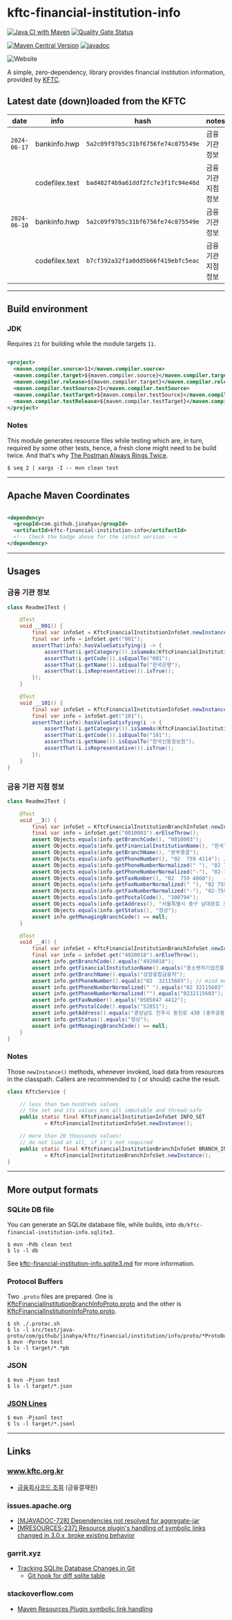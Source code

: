 # kftc-financial-institution-info

[![Java CI with Maven](https://github.com/jinahya/kftc-financial-institution-info/actions/workflows/maven.yml/badge.svg)](https://github.com/jinahya/kftc-financial-institution-info/actions/workflows/maven.yml)
[![Quality Gate Status](https://sonarcloud.io/api/project_badges/measure?project=jinahya_kftc-financial-institution-info&metric=alert_status)](https://sonarcloud.io/summary/new_code?id=jinahya_kftc-financial-institution-info)

[![Maven Central Version](https://img.shields.io/maven-central/v/com.github.jinahya/kftc-financial-institution-info)](https://search.maven.org/artifact/com.github.jinahya/kftc-financial-institution-info)
[![javadoc](https://javadoc.io/badge2/com.github.jinahya/kftc-financial-institution-info/javadoc.svg)](https://javadoc.io/doc/com.github.jinahya/kftc-financial-institution-info)

![Website](https://img.shields.io/website?url=https%3A%2F%2Fwww.kftc.or.kr%2Farchive%2FbankListByCode&up_message=%EA%B8%88%EC%9C%B5%EA%B2%B0%EC%A0%9C%EC%9B%90&label=%EA%B8%88%EC%9C%B5%ED%9A%8C%EC%82%AC%EC%BD%94%EB%93%9C%20%EC%A1%B0%ED%9A%8C&link=https%3A%2F%2Fwww.kftc.or.kr%2Farchive%2FbankListByCode)


A simple, zero-dependency, library provides financial institution information, provided
by [KFTC](https://www.kftc.or.kr/kftc/data/EgovBankListMove.do).

## Latest date (down)loaded from the KFTC

| date         | info           | hash                               | notes      |
|--------------|----------------|------------------------------------|------------|
| `2024-06-17` | bankinfo.hwp   | `5a2c09f97b5c31bf6756fe74c075549e` | 금융기관 정보    |
|              | codefilex.text | `bad482f4b9a61ddf2fc7e3f1fc94e46d` | 금융기관 지점 정보 |
| `2024-06-10` | bankinfo.hwp   | `5a2c09f97b5c31bf6756fe74c075549e` | 금융기관 정보    |
|              | codefilex.text | `b7cf392a32f1a0dd5b66f419ebfc5eac` | 금융기관 지점 정보 |

---

## Build environment

### JDK

Requires `21` for building while the module targets `11`.

<!-- $ grep maven.compiler\\. pom.xml -->

```xml

<project>
  <maven.compiler.source>11</maven.compiler.source>
  <maven.compiler.target>${maven.compiler.source}</maven.compiler.target>
  <maven.compiler.release>${maven.compiler.target}</maven.compiler.release>
  <maven.compiler.testSource>21</maven.compiler.testSource>
  <maven.compiler.testTarget>${maven.compiler.testSource}</maven.compiler.testTarget>
  <maven.compiler.testRelease>${maven.compiler.testTarget}</maven.compiler.testRelease>
</project>
```

### Notes

This module generates resource files while testing which are, in turn, required by some other tests, hence, a fresh
clone might need to be build twice. And that's
why [The Postman Always Rings Twice](https://en.wikipedia.org/wiki/The_Postman_Always_Rings_Twice_(1981_film)).

<!-- https://serverfault.com/a/737269/113357 -->

```commandline
$ seq 2 | xargs -I -- mvn clean test 
```

---

## Apache Maven Coordinates

```xml

<dependency>
  <groupId>com.github.jinahya</groupId>
  <artifactId>kftc-financial-institution-info</artifactId>
  <!-- Check the badge above for the latest version -->
</dependency>
```

---

## Usages

### 금융 기관 정보

```java
class Readme1Test {

    @Test
    void __001() {
        final var infoSet = KftcFinancialInstitutionInfoSet.newInstance();
        final var info = infoSet.get("001");
        assertThat(info).hasValueSatisfying(i -> {
            assertThat(i.getCategory()).isSameAs(KftcFinancialInstitutionCategory.BANK);
            assertThat(i.getCode()).isEqualTo("001");
            assertThat(i.getName()).isEqualTo("한국은행");
            assertThat(i.isRepresentative()).isTrue();
        });
    }

    @Test
    void __101() {
        final var infoSet = KftcFinancialInstitutionInfoSet.newInstance();
        final var info = infoSet.get("101");
        assertThat(info).hasValueSatisfying(i -> {
            assertThat(i.getCategory()).isSameAs(KftcFinancialInstitutionCategory.OTHE);
            assertThat(i.getCode()).isEqualTo("101");
            assertThat(i.getName()).isEqualTo("한국신용정보원");
            assertThat(i.isRepresentative()).isTrue();
        });
    }
}
```

### 금융 기관 지점 정보

```java
class Readme2Test {

    @Test
    void __3() {
        final var infoSet = KftcFinancialInstitutionBranchInfoSet.newInstance();
        final var info = infoSet.get("0010003").orElseThrow();
        assert Objects.equals(info.getBranchCode(), "0010003");
        assert Objects.equals(info.getFinancialInstitutionName(), "한국");
        assert Objects.equals(info.getBranchName(), "본부총괄");
        assert Objects.equals(info.getPhoneNumber(), "02  759 4114"); // mind multiple spaces
        assert Objects.equals(info.getPhoneNumberNormalized(" "), "02 759 4114");
        assert Objects.equals(info.getPhoneNumberNormalized("-"), "02-759-4114");
        assert Objects.equals(info.getFaxNumber(), "02  759 4060");   // mind multiple spaces
        assert Objects.equals(info.getFaxNumberNormalized(" "), "02 759 4060");
        assert Objects.equals(info.getFaxNumberNormalized("-"), "02-759-4060");
        assert Objects.equals(info.getPostalCode(), "100794");
        assert Objects.equals(info.getAddress(), "서울특별시 중구 남대문로 39");
        assert Objects.equals(info.getStatus(), "정상");
        assert info.getManagingBranchCode() == null;
    }

    @Test
    void __4() {
        final var infoSet = KftcFinancialInstitutionBranchInfoSet.newInstance();
        final var info = infoSet.get("4920018").orElseThrow();
        assert info.getBranchCode().equals("4920018");
        assert info.getFinancialInstitutionName().equals("중소벤처기업진흥공단");
        assert info.getBranchName().equals("성장융합금융처");
        assert info.getPhoneNumber().equals("02  32115603"); // mind multiple spaces
        assert info.getPhoneNumberNormalized(" ").equals("02 32115603");
        assert info.getPhoneNumberNormalized("").equals("0232115603");
        assert info.getFaxNumber().equals("0505047 4412");
        assert info.getPostalCode().equals("52851");
        assert info.getAddress().equals("경상남도 진주시 동진로 430 (충무공동) 중소벤처기업진흥공단");
        assert info.getStatus().equals("정상");
        assert info.getManagingBranchCode() == null;
    }
}
```

### Notes

Those `newInstance()` methods, whenever invoked, load data from resources in the classpath. Callers are recommended to (
or should) cache the result.

```java
class KftcService {

    // less than two hundreds values
    // the set and its values are all immutable and thread-safe
    public static final KftcFinancialInstitutionInfoSet INFO_SET
            = KftcFinancialInstitutionInfoSet.newInstance();

    // more than 20 thousands values!
    // do not load at all, if it's not required 
    public static final KftcFinancialInstitutionBranchInfoSet BRANCH_INFO_SET
            = KftcFinancialInstitutionBranchInfoSet.newInstance();
}
```

---

## More output formats

### SQLite DB file

You can generate an SQLite database file, while builds, into `db/kftc-financial-institution-info.sqlite3`.

```shell
$ mvn -Pdb clean test
$ ls -l db
```

See [kftc-financial-institution-info.sqlite3.md](db/kftc-financial-institution-info.sqlite3.md) for more information.

### Protocol Buffers

Two `.proto` files are
prepared. One
is [KftcFinancialInstitutionBranchInfoProto.proto](src/test/resources-proto/KftcFinancialInstitutionBranchInfoProto.proto)
and the other is
[KftcFinancialInstitutionInfoProto.proto](src/test/resources-proto/KftcFinancialInstitutionInfoProto.proto).

```commandline
$ sh ./.protoc.sh
$ ls -l src/test/java-proto/com/github/jinahya/kftc/financial/institution/info/proto/*ProtoOuterClass.java
$ mvn -Pproto test
$ ls -l target/*.*pb
```

### JSON

```commandline
$ mvn -Pjson test
$ ls -l target/*.json
```

### [JSON Lines](https://jsonlines.org/)

```commandline
$ mvn -Pjsonl test
$ ls -l target/*.jsonl
```

---

## Links

### www.kftc.org.kr

* [금융회사코드 조회](https://www.kftc.or.kr/archive/bankListByCode) (금융결재원)

### issues.apache.org

* [\[MJAVADOC-728\] Dependencies not resolved for aggregate-jar
  ](https://issues.apache.org/jira/browse/MJAVADOC-728)
* [\[MRESOURCES-237\] Resource plugin's handling of symbolic links changed in 3.0.x, broke existing behavior](https://issues.apache.org/jira/browse/MRESOURCES-237)

### garrit.xyz

* [Tracking SQLite Database Changes in Git](https://garrit.xyz/posts/2023-11-01-tracking-sqlite-database-changes-in-git)
    * [Git hook for diff sqlite table](https://stackoverflow.com/a/21789167/330457)

### stackoverflow.com

* [Maven Resources Plugin symbolic link handling](https://stackoverflow.com/q/40346225/330457)
